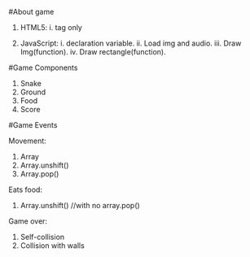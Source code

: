 #About game
	
1. HTML5:
	i. <canvas> tag only

2. JavaScript:
	i. declaration variable.
	ii. Load img and audio.
	iii. Draw Img(function).
	iv. Draw rectangle(function).

#Game Components

1. Snake
2. Ground
3. Food
4. Score

#Game Events

Movement:
1. Array
2. Array.unshift()
3. Array.pop()

Eats food:
1. Array.unshift() //with no array.pop()

Game over:
1. Self-collision
2. Collision with walls